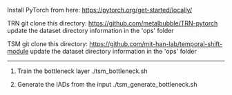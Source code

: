 
Install PyTorch from here:
https://pytorch.org/get-started/locally/



TRN
git clone this directory: https://github.com/metalbubble/TRN-pytorch
update the dataset directory information in the 'ops' folder

TSM
git clone this directory: https://github.com/mit-han-lab/temporal-shift-module
update the dataset directory information in the 'ops' folder


--------------

1. Train the bottleneck layer
./tsm_bottleneck.sh

2. Generate the IADs from the input
./tsm_generate_bottleneck.sh